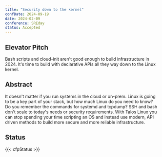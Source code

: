 ```yaml
---
title: "Security down to the kernel"
confDate: 2024-09-19
date: 2024-02-09
conference: SREday
status: Accepted
---
```


## Elevator Pitch

Bash scripts and cloud-init aren't good enough to build infrastructure in 2024. It's time to build with declarative APIs all they way down to the Linux kernel.

## Abstract

It doesn't matter if you run systems in the cloud or on-prem. Linux is going to be a key part of your stack, but how much Linux do you need to know? Do you remember the commands for systemd and tcpdump? SSH and bash don't scale to today's needs or security requirements. With Talos Linux you can stop spending your time scripting an OS and instead use modern, API driven methods to build more secure and more reliable infrastructure.

## Status

{{< cfpStatus >}}
